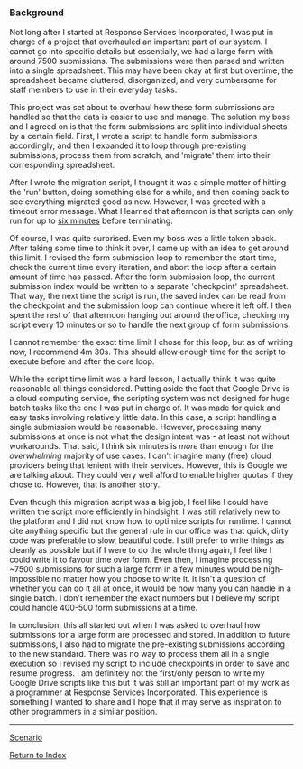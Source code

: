 ### Background

Not long after I started at Response Services Incorporated, I was put in charge of a project that overhauled an important part of our system. I cannot go into specific details but essentially, we had a large form with around 7500 submissions. The submissions were then parsed and written into a single spreadsheet. This may have been okay at first but overtime, the spreadsheet became cluttered, disorganized, and very cumbersome for staff members to use in their everyday tasks.

This project was set about to overhaul how these form submissions are handled so that the data is easier to use and manage. The solution my boss and I agreed on is that the form submissions are split into individual sheets by a certain field. First, I wrote a script to handle form submissions accordingly, and then I expanded it to loop through pre-existing submissions, process them from scratch, and 'migrate' them into their corresponding spreadsheet.

After I wrote the migration script, I thought it was a simple matter of hitting the 'run' button, doing something else for a while, and then coming back to see everything migrated good as new. However, I was greeted with a timeout error message. What I learned that afternoon is that scripts can only run for up to [six minutes](https://developers.google.com/apps-script/guides/services/quotas#current_limitations) before terminating.

Of course, I was quite surprised. Even my boss was a little taken aback. After taking some time to think it over, I came up with an idea to get around this limit. I revised the form submission loop to remember the start time, check the current time every iteration, and abort the loop after a certain amount of time has passed. After the form submission loop, the current submission index would be written to a separate 'checkpoint' spreadsheet. That way, the next time the script is run, the saved index can be read from the checkpoint and the submission loop can continue where it left off. I then spent the rest of that afternoon hanging out around the office, checking my script every 10 minutes or so to handle the next group of form submissions.

I cannot remember the exact time limit I chose for this loop, but as of writing now, I recommend 4m 30s. This should allow enough time for the script to execute before and after the core loop.

While the script time limit was a hard lesson, I actually think it was quite reasonable all things considered. Putting aside the fact that Google Drive is a cloud computing service, the scripting system was not designed for huge batch tasks like the one I was put in charge of. It was made for quick and easy tasks involving relatively little data. In this case, a script handling a single submission would be reasonable. However, processing many submissions at once is not what the design intent was - at least not without workarounds. That said, I think six minutes is *more* than enough for the *overwhelming* majority of use cases. I can't imagine many (free) cloud providers being that lenient with their services. However, this is Google we are talking about. They could very well afford to enable higher quotas if they chose to. However, that is another story.

Even though this migration script was a big job, I feel like I could have written the script more efficiently in hindsight. I was still relatively new to the platform and I did not know how to optimize scripts for runtime. I cannot cite anything specific but the general rule in our office was that quick, dirty code was preferable to slow, beautiful code. I still prefer to write things as cleanly as possible but if I were to do the whole thing again, I feel like I could write it to favour time over form. Even then, I imagine processing ~7500 submissions for such a large form in a few minutes would be nigh-impossible no matter how you choose to write it. It isn't a question of whether you can do it all at once, it would be how many you can handle in a single batch. I don't remember the exact numbers but I believe my script could handle 400-500 form submissions at a time.

In conclusion, this all started out when I was asked to overhaul how submissions for a large form are processed and stored. In addition to future submissions, I also had to migrate the pre-existing submissions according to the new standard. There was no way to process them all in a single execution so I revised my script to include checkpoints in order to save and resume progress. I am definitely not the first/only person to write my Google Drive scripts like this but it was still an important part of my work as a programmer at Response Services Incorporated. This experience is something I wanted to share and I hope that it may serve as inspiration to other programmers in a similar position.

---

[Scenario](./scenario.md)

[Return to Index](../index.md)
